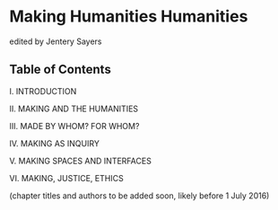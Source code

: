 # Making Humanities Humanities 

edited by Jentery Sayers 

## Table of Contents

I. INTRODUCTION

II. MAKING AND THE HUMANITIES

III. MADE BY WHOM? FOR WHOM?

IV. MAKING AS INQUIRY

V. MAKING SPACES AND INTERFACES

VI. MAKING, JUSTICE, ETHICS

(chapter titles and authors to be added soon, likely before 1 July 2016) 
